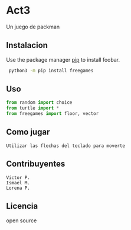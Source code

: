 # Act3

Un juego de packman

## Instalacion

Use the package manager [pip](https://pip.pypa.io/en/stable/) to install foobar.

```bash
 python3 -m pip install freegames
```

## Uso

```python
from random import choice
from turtle import *
from freegames import floor, vector
```

## Como jugar
```
Utilizar las flechas del teclado para moverte 
```
## Contribuyentes
```
Victor P.
Ismael M.
Lorena P.
```

## Licencia
open source
